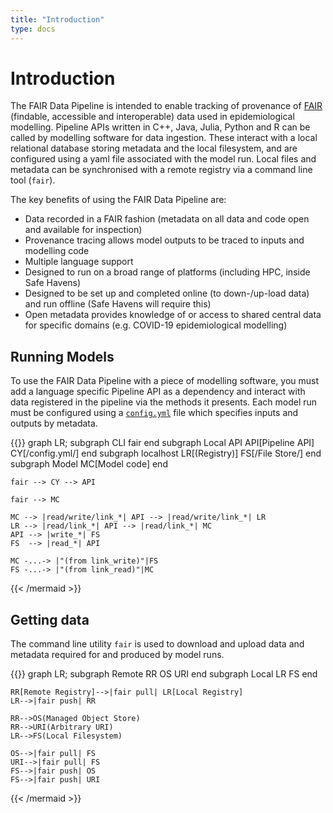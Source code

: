```yaml
---
title: "Introduction"
type: docs
---
```


# Introduction

The FAIR Data Pipeline is intended to enable tracking of provenance of [FAIR](https://doi.org/10.1038/sdata.2016.18) (findable, accessible and interoperable) data used in epidemiological modelling. Pipeline APIs written in C++, Java, Julia, Python and R can be called by modelling software for data ingestion. These interact with a local relational database storing metadata and the local filesystem, and are configured using a yaml file associated with the model run. Local files and metadata can be synchronised with a remote registry via a command line tool (`fair`).

The key benefits of using the FAIR Data Pipeline are:

- Data recorded in a FAIR fashion (metadata on all data and code open and available for inspection)
- Provenance tracing allows model outputs to be traced to inputs and modelling code
- Multiple language support
- Designed to run on a broad range of platforms (including HPC, inside Safe Havens)
- Designed to be set up and completed online (to down-/up-load data) and run offline (Safe Havens will require this)
- Open metadata provides knowledge of or access to shared central data for specific domains (e.g. COVID-19 epidemiological modelling)

## Running Models

To use the FAIR Data Pipeline with a piece of modelling software, you must add a language specific Pipeline API as a dependency and interact with data registered in the pipeline via the methods it presents. Each model run must be configured using a [`config.yml`](docs/interface/_index.md) file which specifies inputs and outputs by metadata.

{{<mermaid align="left">}}
graph LR;
    subgraph CLI
        fair
    end
    subgraph Local API
        API[Pipeline API]
        CY[/config.yml/]
    end
    subgraph localhost
        LR[(Registry)]
        FS[/File Store/]
    end
    subgraph Model
        MC[Model code]
    end
 
    fair --> CY --> API

    fair --> MC

    MC --> |read/write/link_*| API --> |read/write/link_*| LR
    LR --> |read/link_*| API --> |read/link_*| MC
    API --> |write_*| FS
    FS  --> |read_*| API

    MC -...-> |"(from link_write)"|FS
    FS -...-> |"(from link_read)"|MC

{{< /mermaid >}}

## Getting data

The command line utility `fair` is used to download and upload data and metadata required for and produced by model runs.

{{<mermaid align="left">}}
graph LR;
    subgraph Remote
        RR
        OS
        URI
    end
    subgraph Local
        LR
        FS
    end

    RR[Remote Registry]-->|fair pull| LR[Local Registry]
    LR-->|fair push| RR

    RR-->OS(Managed Object Store)
    RR-->URI(Arbitrary URI)
    LR-->FS(Local Filesystem)

    OS-->|fair pull| FS
    URI-->|fair pull| FS
    FS-->|fair push| OS
    FS-->|fair push| URI

{{< /mermaid >}}

